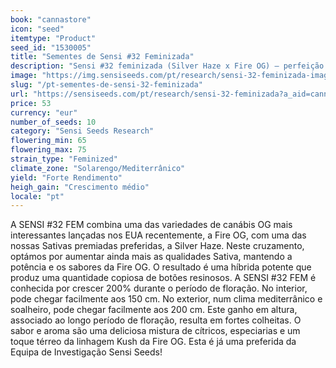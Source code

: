 ```yaml
---
book: "cannastore"
icon: "seed"
itemtype: "Product"
seed_id: "1530005"
title: "Sementes de Sensi #32 Feminizada"
description: "Sensi #32 feminizada (Silver Haze x Fire OG) – perfeição potente obtida a partir da mistura de sativas excepcionais da velha e da nova guarda. Compre aqui."
image: "https://img.sensiseeds.com/pt/research/sensi-32-feminizada-image.png"
slug: "/pt-sementes-de-sensi-32-feminizada"
url: "https://sensiseeds.com/pt/research/sensi-32-feminizada?a_aid=cannastore"
price: 53
currency: "eur"
number_of_seeds: 10
category: "Sensi Seeds Research"
flowering_min: 65
flowering_max: 75
strain_type: "Feminized"
climate_zone: "Solarengo/Mediterrânico"
yield: "Forte Rendimento"
heigh_gain: "Crescimento médio"
locale: "pt"
---
```

A SENSI #32 FEM combina uma das variedades de canábis OG mais interessantes lançadas nos EUA recentemente, a Fire OG, com uma das nossas Sativas premiadas preferidas, a Silver Haze. Neste cruzamento, optámos por aumentar ainda mais as qualidades Sativa, mantendo a potência e os sabores da Fire OG. O resultado é uma híbrida potente que produz uma quantidade copiosa de botões resinosos. A SENSI #32 FEM é conhecida por crescer 200% durante o período de floração. No interior, pode chegar facilmente aos 150 cm. No exterior, num clima mediterrânico e soalheiro, pode chegar facilmente aos 200 cm. Este ganho em altura, associado ao longo período de floração, resulta em fortes colheitas. O sabor e aroma são uma deliciosa mistura de cítricos, especiarias e um toque térreo da linhagem Kush da Fire OG. Esta é já uma preferida da Equipa de Investigação Sensi Seeds!
